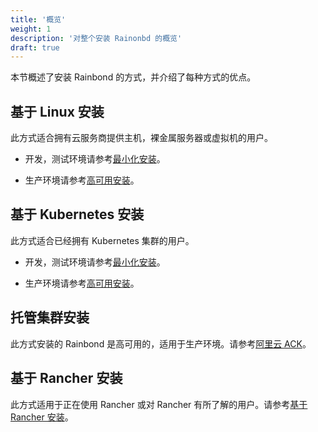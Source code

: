 ```yaml
---
title: '概览'
weight: 1
description: '对整个安装 Rainonbd 的概览'
draft: true
---
```


本节概述了安装 Rainbond 的方式，并介绍了每种方式的优点。

## 基于 Linux 安装

此方式适合拥有云服务商提供主机，裸金属服务器或虚拟机的用户。

- 开发，测试环境请参考[最小化安装](/docs/install/install-from-linux/minimal-install/)。

- 生产环境请参考[高可用安装](/docs/install/install-from-linux/high-availability/)。

## 基于 Kubernetes 安装

此方式适合已经拥有 Kubernetes 集群的用户。

- 开发，测试环境请参考[最小化安装](/docs/install/install-from-k8s/minimal-install/)。

- 生产环境请参考[高可用安装](/docs/install/install-from-k8s/high-availability/)。

## 托管集群安装

此方式安装的 Rainbond 是高可用的，适用于生产环境。请参考[阿里云 ACK](/docs/install/install-from-hosted-provider/alibaba-ack/)。

## 基于 Rancher 安装

此方式适用于正在使用 Rancher 或对 Rancher 有所了解的用户。请参考[基于 Rancher 安装](/docs/install/other-methods/install-from-rancher/)。
